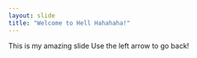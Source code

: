 ```yaml
---
layout: slide
title: "Welcome to Hell Hahahaha!"
---
```

This is my amazing slide
Use the left arrow to go back!